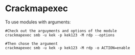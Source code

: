 # Crackmapexec



To use modules with arguments:
```
#Check out the arguyments and options of the module
crackmapexec smb -u kek -p kek123 -M rdp --options 

#Then chose the argument
crackmapexec smb -u kek -p kek123 -M rdp -o ACTION=enable

```